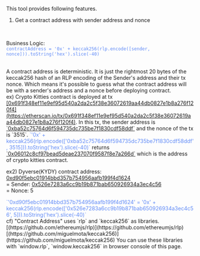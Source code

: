 This tool provides following features.  
1. Get a contract address with sender address and nonce  
<br />

Business Logic:  
<span style="color: #618BF7;">
  `contractAddress = '0x' + keccak256(rlp.encode([sender, nonce])).toString('hex').slice(-40)`  
</span>  

<br />
A contract address is deterministic. It is just the rightmost 20 bytes of the keccak256 hash of an RLP encoding of the Sender's address and their tx nonce. Which means it's possible to guess what the contract address will be with a sender's address and a nonce before deploying contract.  

<br />
ex) Crypto Kitties contract is deployed at tx <span style="text-decoration: underline;">[0x691f348ef11e9ef95d540a2da2c5f38e36072619aa44db0827e1b8a276f120f4](https://etherscan.io/tx/0x691f348ef11e9ef95d540a2da2c5f38e36072619aa44db0827e1b8a276f120f4)</span>. In this tx, the sender address is <span style="text-decoration: underline;">`0xba52c75764d6f594735dc735be7f1830cdf58ddf`</span> and the nonce of the tx is `3515`.  
<span style="color: #618BF7; font-size:14px;">
`'0x' + keccak256(rlp.encode(['0xba52c75764d6f594735dc735be7f1830cdf58ddf', 3515])).toString('hex').slice(-40)`
</span>
returns <span style="text-decoration: underline;">`0x06012c8cf97bead5deae237070f9587f8e7a266d`</span> which is the address of crypto kitties contract.  
<br />

ex2) Dyverse(KYDY) contract address: <span style="text-decoration: underline;">0xd90f5ebc01914bbd357b754956aafb199f4d1624</span>  
= Sender: <span style="text-decoration: underline;">0x526e7283a6cc9b19b871bab650926934a3ec4c56</span>  
= Nonce: 5

<span style="color: #618BF7; font-size:14px;">
`'0xd90f5ebc01914bbd357b754956aafb199f4d1624' = '0x' + keccak256(rlp.encode(['0x526e7283a6cc9b19b871bab650926934a3ec4c56', 5])).toString('hex').slice(-40)`
</span>

<br />
cf) "Contract Address" uses `rlp` and `keccak256` as libraries.  
[(https://github.com/ethereumjs/rlp)](https://github.com/ethereumjs/rlp)  
[(https://github.com/miguelmota/keccak256)](https://github.com/miguelmota/keccak256)  
You can use these libraries with `window.rlp`, `window.keccak256` in browser console of this page.
